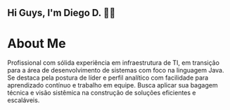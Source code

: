 ## Hi Guys, I'm Diego D. 👊🏿

# About Me

Profissional com sólida experiência em infraestrutura de TI, em transição para a área de desenvolvimento de sistemas com foco na linguagem Java. Se destaca pela postura de líder e perfil analítico com facilidade para aprendizado contínuo e trabalho em equipe. Busca aplicar sua bagagem técnica e visão sistêmica na construção de soluções eficientes e escaláveis.
